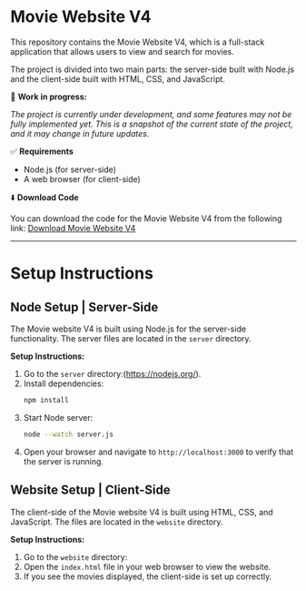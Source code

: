 # Movie Website V4

This repository contains the Movie Website V4, which is a full-stack application that allows users to view and search for movies.

The project is divided into two main parts: the server-side built with Node.js and the client-side built with HTML, CSS, and JavaScript.

🚧 **Work in progress:**

_The project is currently under development, and some features may not be fully implemented yet. This is a snapshot of the current state of the project, and it may change in future updates._

✅ **Requirements**

-   Node.js (for server-side)
-   A web browser (for client-side)

⬇️ **Download Code**

You can download the code for the Movie Website V4 from the following link:
[Download Movie Website V4](./movie-website-v4.zip)

---

# Setup Instructions

## Node Setup | Server-Side

The Movie website V4 is built using Node.js for the server-side functionality. The server files are located in the `server` directory.

**Setup Instructions:**

1. Go to the `server` directory:(https://nodejs.org/).
2. Install dependencies:
    ```bash
    npm install
    ```
3. Start Node server:
    ```bash
    node --watch server.js
    ```
4. Open your browser and navigate to `http://localhost:3000` to verify that the server is running.

## Website Setup | Client-Side

The client-side of the Movie website V4 is built using HTML, CSS, and JavaScript. The files are located in the `website` directory.

**Setup Instructions:**

1. Go to the `website` directory:
2. Open the `index.html` file in your web browser to view the website.
3. If you see the movies displayed, the client-side is set up correctly.
